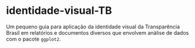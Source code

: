 # identidade-visual-TB
Um pequeno guia para aplicação da identidade visual da Transparência Brasil em relatórios e documentos diversos que envolvem análise de dados com o pacote `ggplot2`.
